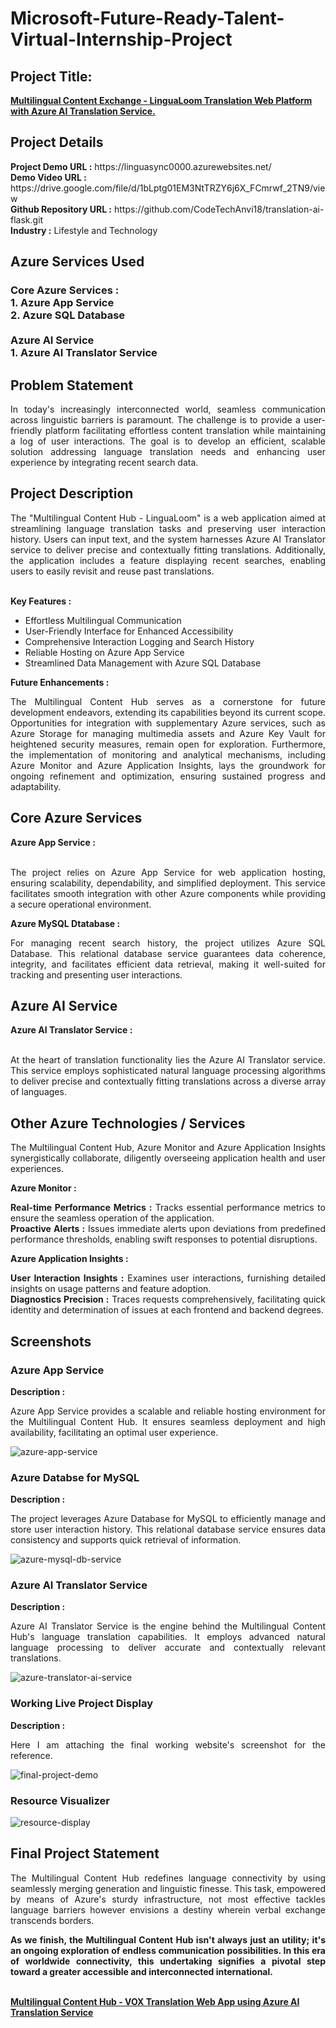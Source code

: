 <h1>Microsoft-Future-Ready-Talent-Virtual-Internship-Project</h1>
<h2>Project Title:</h2><b><a href="https://linguasync0000.azurewebsites.net/">Multilingual Content Exchange - LinguaLoom Translation Web Platform with Azure AI Translation Service.</b></a>
<br>
<h2>Project Details</h2>
<b>Project Demo URL :</b> https://linguasync0000.azurewebsites.net/ <br>
<b>Demo Video URL :</b> https://drive.google.com/file/d/1bLptg01EM3NtTRZY6j6X_FCmrwf_2TN9/view <br>
<b>Github Repository URL :</b> https://github.com/CodeTechAnvi18/translation-ai-flask.git <br>
<b>Industry :</b> Lifestyle and Technology<br>
<h2>Azure Services Used</h2>
<h3>
Core Azure Services : <br>
1. Azure App Service <br>
2. Azure SQL Database <br> <br>
Azure AI Service <br>
1. Azure AI Translator Service
</h3>
<h2>Problem Statement</h2>
<p align="justify">In today's increasingly interconnected world, seamless communication across linguistic barriers is paramount. The challenge is to provide a user-friendly platform facilitating effortless content translation while maintaining a log of user interactions. The goal is to develop an efficient, scalable solution addressing language translation needs and enhancing user experience by integrating recent search data.</p>
<h2>Project Description</h2>
<p align="justify">The "Multilingual Content Hub - LinguaLoom" is a web application aimed at streamlining language translation tasks and preserving user interaction history. Users can input text, and the system harnesses Azure AI Translator service to deliver precise and contextually fitting translations. Additionally, the application includes a feature displaying recent searches, enabling users to easily revisit and reuse past translations.</p><br>
<b>Key Features :</b>
<ul>
    <li>Effortless Multilingual Communication</li>
    <li>User-Friendly Interface for Enhanced Accessibility</li>
    <li>Comprehensive Interaction Logging and Search History</li>
    <li>Reliable Hosting on Azure App Service</li>
    <li>Streamlined Data Management with Azure SQL Database</li>
</ul>
<b>Future Enhancements :</b><br>
<p align="justify">The Multilingual Content Hub serves as a cornerstone for future development endeavors, extending its capabilities beyond its current scope. Opportunities for integration with supplementary Azure services, such as Azure Storage for managing multimedia assets and Azure Key Vault for heightened security measures, remain open for exploration.
Furthermore, the implementation of monitoring and analytical mechanisms, including Azure Monitor and Azure Application Insights, lays the groundwork for ongoing refinement and optimization, ensuring sustained progress and adaptability.</p>
<h2>Core Azure Services</h2>
<b>Azure App Service :</b><br><p align="justify"><br>The project relies on Azure App Service for web application hosting, ensuring scalability, dependability, and simplified deployment. This service facilitates smooth integration with other Azure components while providing a secure operational environment.</p>

<b>Azure MySQL Dtatabase :</b><br><p align="justify">For managing recent search history, the project utilizes Azure SQL Database. This relational database service guarantees data coherence, integrity, and facilitates efficient data retrieval, making it well-suited for tracking and presenting user interactions.</p>
<h2>Azure AI Service</h2>
<b>Azure AI Translator Service :</b><br><br><p align="justify">At the heart of translation functionality lies the Azure AI Translator service. This service employs sophisticated natural language processing algorithms to deliver precise and contextually fitting translations across a diverse array of languages.</p>
<h2>Other Azure Technologies / Services</h2>
<p align="justify">The Multilingual Content Hub, Azure Monitor and Azure Application Insights synergistically collaborate, diligently overseeing application health and user experiences.</p>

<b>Azure Monitor :</b><p align="justify"><b>Real-time Performance Metrics :</b> Tracks essential performance metrics to ensure the seamless operation of the application.<br>
<b>Proactive Alerts :</b> Issues immediate alerts upon deviations from predefined performance thresholds, enabling swift responses to potential disruptions.</p>
<b>Azure Application Insights :</b><p align="justify">
<b>User Interaction Insights :</b> Examines user interactions, furnishing detailed insights on usage patterns and feature adoption.<br>
<b>Diagnostics Precision :</b> Traces requests comprehensively, facilitating quick identity and determination of issues at each frontend and backend degrees.

<h2>Screenshots</h2>
<h3>Azure App Service</h3>
<b>Description :</b><p align="justify">Azure App Service provides a scalable and reliable hosting environment for the Multilingual Content Hub. It ensures seamless deployment and high availability, facilitating an optimal user experience.</p>
<img src="https://github.com/AnkeetaGupta/flask-ai-translation/blob/main/screenshots/app-service.png" alt="azure-app-service"></img><br>
<h3>Azure Databse for MySQL</h3>
<b>Description :</b><p align="justify"> The project leverages Azure Database for MySQL to efficiently manage and store user interaction history. This relational database service ensures data consistency and supports quick retrieval of information.</p>
<img src="https://github.com/AnkeetaGupta/flask-ai-translation/blob/main/screenshots/app-db.png" alt="azure-mysql-db-service"></img><br>
<h3>Azure AI Translator Service</h3>
<b>Description :</b><p align="justify">Azure AI Translator Service is the engine behind the Multilingual Content Hub's language translation capabilities. It employs advanced natural language processing to deliver accurate and contextually relevant translations.</p>
<img src="https://github.com/AnkeetaGupta/flask-ai-translation/blob/main/screenshots/app-ai.png" alt="azure-translator-ai-service"></img><br>
<h3>Working Live Project Display</h3>
<b>Description :</b><p align="justify">Here I am attaching the final working website's screenshot for the reference.</p>
<img src="https://github.com/AnkeetaGupta/flask-ai-translation/blob/main/screenshots/final-project.png" alt="final-project-demo"></img>

<h3>Resource Visualizer</h3>
<img src="https://github.com/AnkeetaGupta/flask-ai-translation/blob/main/screenshots/flask-ai.jpg" alt="resource-display"></img>

<h2>Final Project Statement</h2>
<p align="justify">
The Multilingual Content Hub redefines language connectivity by using seamlessly merging generation and linguistic finesse. This task, empowered by means of Azure's sturdy infrastructure, not most effective tackles language barriers however envisions a destiny wherein verbal exchange transcends borders.</p>
<p align="justify">
<b>As we finish, the Multilingual Content Hub isn't always just an utility; it's an ongoing exploration of endless communication possibilities. In this era of worldwide connectivity, this undertaking signifies a pivotal step toward a greater accessible and interconnected international.</b>
</p> <br>
</h2><b><a href="https://aiwebappazure.azurewebsites.net/">Multilingual Content Hub - VOX Translation Web App using Azure AI Translation Service</b></a>
